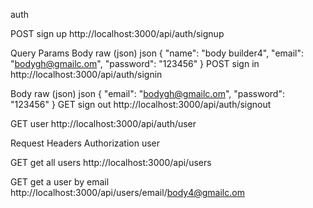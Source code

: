 auth
﻿

POST
sign up
http://localhost:3000/api/auth/signup
﻿

Query Params
Body
raw (json)
json
{
    "name": "body builder4",
    "email": "bodygh@gmailc.om",
    "password": "123456"
}
POST
sign in
http://localhost:3000/api/auth/signin
﻿

Body
raw (json)
json
{
    "email": "bodygh@gmailc.om",
    "password": "123456"
}
GET
sign out
http://localhost:3000/api/auth/signout
﻿

GET
user
http://localhost:3000/api/auth/user
﻿

Request Headers
Authorization
user
﻿

GET
get all users
http://localhost:3000/api/users
﻿

GET
get a user by email
http://localhost:3000/api/users/email/body4@gmailc.om
